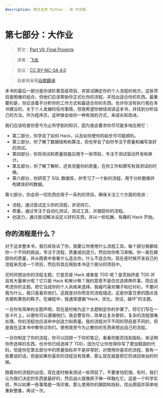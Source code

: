 ```yaml
---
description: 笨办法学 Python · 续 中文版
---
```


# 第七部分：大作业

> 原文：[Part VII: Final Projects](https://learncodethehardway.org/more-python-book/part6.html)

> 译者：[飞龙](https://github.com/wizardforcel)

> 协议：[CC BY-NC-SA 4.0](http://creativecommons.org/licenses/by-nc-sa/4.0/)

> 自豪地采用[谷歌翻译](https://translate.google.cn/)

本书的最后一部分是你进阶更高级项目，并尝试确定你的个人流程的地方。这些项目是困难的组合，但他们应该帮助你正式化你的流程，并找出适合你的东西。最重要的是，你应该着手分析你的工作方式和最适合你的东西。也许你没有执行我在本书建议的，关于个人发展的任何事情，但我希望你继续阅读这本书，并找到分析自己的方法。作为程序员，这样做会给你一种有效的方式，来成长和改进。

我们应该检查你至今为止所学到的知识，因为我会要求你尽可能多地应用它：

+   第二部分，你学会了如何 Hack，以及如何使你的起步尽可能顺利。
+   第三部分，你了解了数据结构和算法，但也学会了如何专注于质量和编写良好的测试。
+   第四部分，你将测试和质量技能应用于一些项目，专注于测试驱动开发和审计。
+   第五部分，你了解了解析，还有测量你的质量，在你工作和撰写有效测试的时候。
+   第六部分，你研究了 SQL 数据库，并学习了一个新的流程，用于分析数据并构建良好的数据。

第七部分，你会将一切东西应用于一系列的项目，确保关注三个方面的改进：

+   流程，通过尝试定义你的流程，并坚持它。
+   质量，通过专注于自动化测试，测试工具，并跟踪你的流程。
+   创造力，通过尝试解决没定义好的东西，并以一些松散、有趣的 Hack 开始。

## 你的流程是什么？

对于这本整本书，我已经告诉了你，我要让你使用什么流程工具。每个部分我都给你一个不同的挑战，专注于流程，质量或创造力，然后给你练习来做。你一直在跟踪你的质量，并从图表中查看什么适合你，什么不适合你。现在是时候开发自己的流程来完成一个项目，然后将其应用到本书这个部分的项目中。

花时间想出你的流程主题。它是否是 Hack 或者是 TDD 呢？是否始终是 TDD 并且有大量审计呢？它只是 Hack 和审计嘛？我的意思不是仅仅选择两件事，而应该考虑你的主题。把它当成你的个人风格来选择。我碰巧喜欢帽子和红衬衫。不要问我为什么，我只是喜欢他们。这就是对你而言的流程描述。这是你夏日里的圆点连衣裙和黄色的鞋子。在编程中，我通常遵循“Hack，优化，测试，破坏”的主题。

一旦你有简单的主题声明，现在是时候为这个主题制定你的步骤了。将它们写在一张卡片上，以便你可以遵循他们，我会警告你，简单比复杂更好。复杂的流程很难处理。你的流程也应该命中创造力和质量。我的流程对于不同的项目是不同的，但是我在这本书中教导过你们。使用我至今为止教你的东西来想出自己的流程。

一旦你制定了你的流程，你可以回顾一下你的笔记，看看你能否找到指标，来证明你所选择的东西。也许你已经选择了 TDD，因为它让你觉得你写了更加稳固的代码，但是你在第五部分中的质量指标并不是非常好。对使用你喜欢的流程，我有一些要说的话，但是如果你喜欢的流程没有效果，那么现在就是把它扔进回收站的时候。

随着你的流程的出现，现在是时候来测试一些项目了。不要害怕犯错。有时，我们认为我们决定的东西是最好的，然后战火就像原子弹一样融化它。这是一个科学实验，所以如果一些事情是一场灾难，那么使用你的跟踪和指标，找出原因并简单地重新整备，再试一次。
